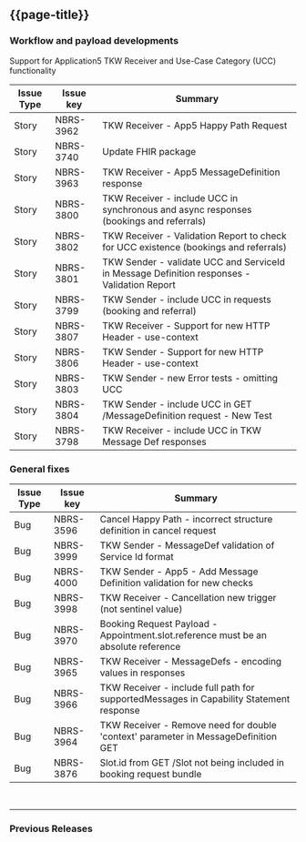## {{page-title}}

### Workflow and payload developments
Support for Application5 TKW Receiver and Use-Case Category (UCC) functionality 


| Issue Type | Issue key | Summary                                                                      |
|------------|-----------|------------------------------------------------------------------------------|
|Story	|NBRS-3962	|TKW Receiver - App5 Happy Path Request|
|Story	|NBRS-3740	|Update FHIR package |
|Story	|NBRS-3963	|TKW Receiver - App5 MessageDefinition response |
|Story	|NBRS-3800	|TKW Receiver - include UCC in synchronous and async responses (bookings and referrals)|
|Story	|NBRS-3802	|TKW Receiver - Validation Report to check for UCC existence (bookings and referrals)|
|Story	|NBRS-3801	|TKW Sender - validate UCC and ServiceId in Message Definition responses - Validation Report|
|Story	|NBRS-3799	|TKW Sender - include UCC in requests (booking and referral)|
|Story	|NBRS-3807	|TKW Receiver - Support for new HTTP Header - use-context|
|Story	|NBRS-3806	|TKW Sender - Support for new HTTP Header - use-context|
|Story	|NBRS-3803	|TKW Sender - new Error tests - omitting UCC|
|Story	|NBRS-3804	|TKW Sender - include UCC in GET /MessageDefinition request - New Test|
|Story	|NBRS-3798	|TKW Receiver - include UCC in TKW Message Def responses|


### General fixes 

| Issue Type | Issue key | Summary                                                                      |
|------------|-----------|------------------------------------------------------------------------------|
|Bug	|NBRS-3596	|Cancel Happy Path - incorrect structure definition in cancel request |
|Bug	|NBRS-3999	|TKW Sender - MessageDef validation of Service Id format|
|Bug	|NBRS-4000	|TKW Sender - App5 - Add Message Definition validation for new checks|
|Bug	|NBRS-3998	|TKW Receiver - Cancellation new trigger (not sentinel value)|
|Bug	|NBRS-3970	|Booking Request Payload - Appointment.slot.reference must be an absolute reference|
|Bug	|NBRS-3965	|TKW Receiver - MessageDefs - encoding values in responses|
|Bug	|NBRS-3966	|TKW Receiver - include full path for supportedMessages in Capability Statement response|
|Bug	|NBRS-3964	|TKW Receiver - Remove need for double 'context' parameter in MessageDefinition GET|
|Bug	|NBRS-3876	|Slot.id from GET /Slot not being included in booking request bundle|


<br>
<hr>

### Previous Releases







